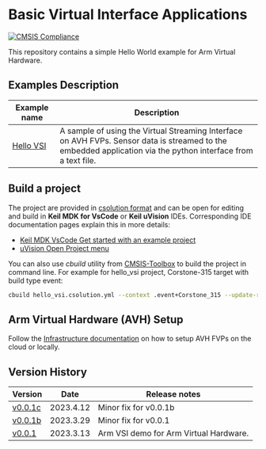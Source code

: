 # Basic Virtual Interface Applications
[![CMSIS Compliance](https://img.shields.io/github/actions/workflow/status/Arm-Examples/Hello_AVH/verify.yml?logo=arm&logoColor=0091bd&label=CMSIS%20Compliance)](https://www.keil.arm.com/cmsis) 

This repository contains a simple Hello World example for Arm Virtual Hardware.

## Examples Description

| Example name                              | Description   |
|---                                            |---            |
| [Hello VSI](./hello_vsi)                     | A sample of using the Virtual Streaming Interface on AVH FVPs. Sensor data is streamed to the embedded application via the python interface from a text file. |


## Build a project

The project are provided in [csolution format](https://github.com/Open-CMSIS-Pack/cmsis-toolbox/blob/main/docs/YML-Input-Format.md) and can be open for editing and build in **Keil MDK for VsCode** or **Keil uVision** IDEs. Corresponding IDE documentation pages explain this in more details:
 - [Keil MDK VsCode Get started with an example project](https://developer.arm.com/documentation/108029/latest/Get-started-with-an-example-project)
 - [uVision Open Project menu](https://developer.arm.com/documentation/101407/latest/User-Interface/Project-Menu-and-Commands)

You can also use *cbuild* utility from [CMSIS-Toolbox](https://github.com/Open-CMSIS-Pack/cmsis-toolbox/blob/main/docs/build-operation.md) to build the project in command line. For example for hello_vsi project, Corstone-315 target with build type event:

```bash
cbuild hello_vsi.csolution.yml --context .event+Corstone_315 --update-rte --packs --toolchain GCC
```

## Arm Virtual Hardware (AVH) Setup

Follow the [Infrastructure documentation](https://arm-software.github.io/AVH/main/infrastructure/html/index.html) on how to setup AVH FVPs on the cloud or locally.

## Version History

| Version | Date | Release notes |
|---      |---   |---            |
| [v0.0.1c](https://github.com/Arm-Examples/Hello_AVH/releases/tag/v0.0.1c) | 2023.4.12 | Minor fix for v0.0.1b |
| [v0.0.1b](https://github.com/Arm-Examples/Hello_AVH/releases/tag/v0.0.1b) | 2023.3.29 | Minor fix for v0.0.1 |
| [v0.0.1](https://github.com/Arm-Examples/Hello_AVH/releases/tag/v0.0.1) | 2023.3.13 | Arm VSI demo for Arm Virtual Hardware. |
